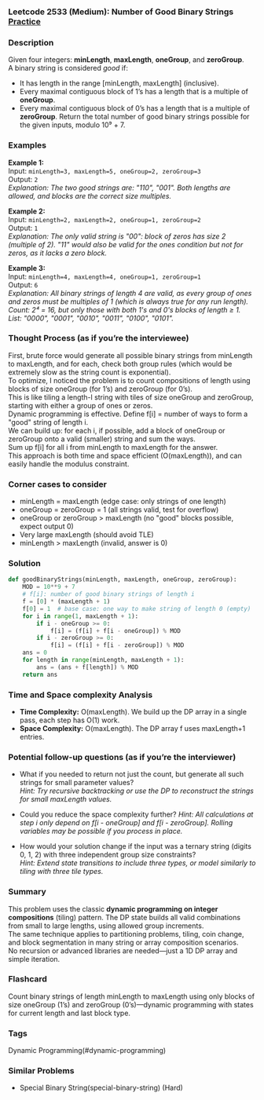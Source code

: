 ### Leetcode 2533 (Medium): Number of Good Binary Strings [Practice](https://leetcode.com/problems/number-of-good-binary-strings)

### Description  
Given four integers: **minLength**, **maxLength**, **oneGroup**, and **zeroGroup**.  
A binary string is considered *good* if:
- It has length in the range [minLength, maxLength] (inclusive).
- Every maximal contiguous block of 1’s has a length that is a multiple of **oneGroup**.
- Every maximal contiguous block of 0’s has a length that is a multiple of **zeroGroup**.
Return the total number of good binary strings possible for the given inputs, modulo 10⁹ + 7.

### Examples  

**Example 1:**  
Input: `minLength=3, maxLength=5, oneGroup=2, zeroGroup=3`  
Output: `2`  
*Explanation: The two good strings are: "110", "001". Both lengths are allowed, and blocks are the correct size multiples.*

**Example 2:**  
Input: `minLength=2, maxLength=2, oneGroup=1, zeroGroup=2`  
Output: `1`  
*Explanation: The only valid string is "00": block of zeros has size 2 (multiple of 2). "11" would also be valid for the ones condition but not for zeros, as it lacks a zero block.*

**Example 3:**  
Input: `minLength=4, maxLength=4, oneGroup=1, zeroGroup=1`  
Output: `6`  
*Explanation: All binary strings of length 4 are valid, as every group of ones and zeros must be multiples of 1 (which is always true for any run length). Count: 2⁴ = 16, but only those with both 1's and 0's blocks of length ≥ 1. List: "0000", "0001", "0010", "0011", "0100", "0101".*

### Thought Process (as if you’re the interviewee)  
First, brute force would generate all possible binary strings from minLength to maxLength, and for each, check both group rules (which would be extremely slow as the string count is exponential).  
To optimize, I noticed the problem is to count compositions of length using blocks of size oneGroup (for 1’s) and zeroGroup (for 0’s).  
This is like tiling a length-l string with tiles of size oneGroup and zeroGroup, starting with either a group of ones or zeros.  
Dynamic programming is effective. Define f[i] = number of ways to form a "good" string of length i.  
We can build up: for each i, if possible, add a block of oneGroup or zeroGroup onto a valid (smaller) string and sum the ways.  
Sum up f[i] for all i from minLength to maxLength for the answer.  
This approach is both time and space efficient (O(maxLength)), and can easily handle the modulus constraint.

### Corner cases to consider  
- minLength = maxLength (edge case: only strings of one length)
- oneGroup = zeroGroup = 1 (all strings valid, test for overflow)
- oneGroup or zeroGroup > maxLength (no "good" blocks possible, expect output 0)
- Very large maxLength (should avoid TLE)
- minLength > maxLength (invalid, answer is 0)

### Solution

```python
def goodBinaryStrings(minLength, maxLength, oneGroup, zeroGroup):
    MOD = 10**9 + 7
    # f[i]: number of good binary strings of length i
    f = [0] * (maxLength + 1)
    f[0] = 1  # base case: one way to make string of length 0 (empty)
    for i in range(1, maxLength + 1):
        if i - oneGroup >= 0:
            f[i] = (f[i] + f[i - oneGroup]) % MOD
        if i - zeroGroup >= 0:
            f[i] = (f[i] + f[i - zeroGroup]) % MOD
    ans = 0
    for length in range(minLength, maxLength + 1):
        ans = (ans + f[length]) % MOD
    return ans
```

### Time and Space complexity Analysis  

- **Time Complexity:** O(maxLength). We build up the DP array in a single pass, each step has O(1) work.
- **Space Complexity:** O(maxLength). The DP array f uses maxLength+1 entries.

### Potential follow-up questions (as if you’re the interviewer)  

- What if you needed to return not just the count, but generate all such strings for small parameter values?  
  *Hint: Try recursive backtracking or use the DP to reconstruct the strings for small maxLength values.*

- Could you reduce the space complexity further?
  *Hint: All calculations at step i only depend on f[i - oneGroup] and f[i - zeroGroup]. Rolling variables may be possible if you process in place.*

- How would your solution change if the input was a ternary string (digits 0, 1, 2) with three independent group size constraints?  
  *Hint: Extend state transitions to include three types, or model similarly to tiling with three tile types.*

### Summary
This problem uses the classic **dynamic programming on integer compositions** (tiling) pattern. The DP state builds all valid combinations from small to large lengths, using allowed group increments.  
The same technique applies to partitioning problems, tiling, coin change, and block segmentation in many string or array composition scenarios.  
No recursion or advanced libraries are needed—just a 1D DP array and simple iteration.


### Flashcard
Count binary strings of length minLength to maxLength using only blocks of size oneGroup (1’s) and zeroGroup (0’s)—dynamic programming with states for current length and last block type.

### Tags
Dynamic Programming(#dynamic-programming)

### Similar Problems
- Special Binary String(special-binary-string) (Hard)